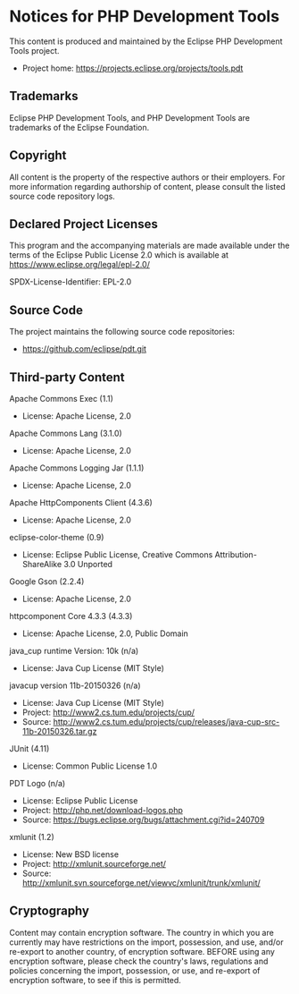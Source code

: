 # Notices for PHP Development Tools

This content is produced and maintained by the Eclipse PHP Development Tools
project.

* Project home: https://projects.eclipse.org/projects/tools.pdt

## Trademarks

Eclipse PHP Development Tools, and PHP Development Tools are trademarks of the
Eclipse Foundation.

## Copyright

All content is the property of the respective authors or their employers. For
more information regarding authorship of content, please consult the listed
source code repository logs.

## Declared Project Licenses

This program and the accompanying materials are made
available under the terms of the Eclipse Public License 2.0
which is available at https://www.eclipse.org/legal/epl-2.0/

SPDX-License-Identifier: EPL-2.0

## Source Code

The project maintains the following source code repositories:

* https://github.com/eclipse/pdt.git

## Third-party Content

Apache Commons Exec (1.1)

* License: Apache License, 2.0

Apache Commons Lang (3.1.0)

* License: Apache License, 2.0

Apache Commons Logging Jar (1.1.1)

* License: Apache License, 2.0

Apache HttpComponents Client (4.3.6)

* License: Apache License, 2.0

eclipse-color-theme (0.9)

* License: Eclipse Public License, Creative Commons Attribution-ShareAlike 3.0
   Unported 

Google Gson (2.2.4)

* License: Apache License, 2.0

httpcomponent Core 4.3.3 (4.3.3)

* License: Apache License, 2.0, Public Domain

java_cup runtime Version: 10k (n/a)

* License: Java Cup License (MIT Style) 

javacup version 11b-20150326 (n/a)

* License: Java Cup License (MIT Style)
* Project: http://www2.cs.tum.edu/projects/cup/
* Source:
   http://www2.cs.tum.edu/projects/cup/releases/java-cup-src-11b-20150326.tar.gz

JUnit (4.11)

* License: Common Public License 1.0

PDT Logo (n/a)

* License: Eclipse Public License
* Project: http://php.net/download-logos.php
* Source: https://bugs.eclipse.org/bugs/attachment.cgi?id=240709

xmlunit (1.2)

* License: New BSD license
* Project: http://xmlunit.sourceforge.net/
* Source: http://xmlunit.svn.sourceforge.net/viewvc/xmlunit/trunk/xmlunit/

## Cryptography

Content may contain encryption software. The country in which you are currently
may have restrictions on the import, possession, and use, and/or re-export to
another country, of encryption software. BEFORE using any encryption software,
please check the country's laws, regulations and policies concerning the import,
possession, or use, and re-export of encryption software, to see if this is
permitted.